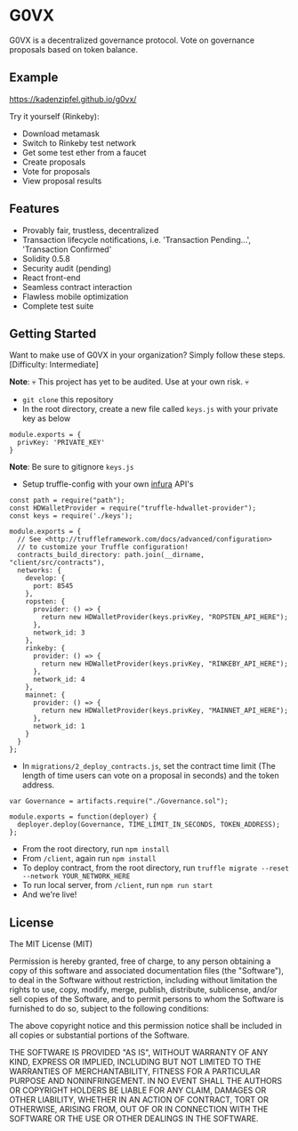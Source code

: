 # G0VX

G0VX is a decentralized governance protocol. Vote on governance proposals based on token balance.

## Example

https://kadenzipfel.github.io/g0vx/

Try it yourself (Rinkeby):
- Download metamask
- Switch to Rinkeby test network
- Get some test ether from a faucet
- Create proposals
- Vote for proposals
- View proposal results

## Features

- Provably fair, trustless, decentralized
- Transaction lifecycle notifications, i.e. 'Transaction Pending...', 'Transaction Confirmed'
- Solidity 0.5.8
- Security audit (pending)
- React front-end
- Seamless contract interaction
- Flawless mobile optimization
- Complete test suite

## Getting Started

Want to make use of G0VX in your organization? Simply follow these steps. 
[Difficulty: Intermediate]

**Note**: 💀 This project has yet to be audited. Use at your own risk. 💀 

- `git clone` this repository
- In the root directory, create a new file called `keys.js` with your private key as below
```
module.exports = {
  privKey: 'PRIVATE_KEY'
}
```
**Note**: Be sure to gitignore `keys.js`
- Setup truffle-config with your own [infura](https://infura.io/) API's
```
const path = require("path");
const HDWalletProvider = require("truffle-hdwallet-provider");
const keys = require('./keys');

module.exports = {
  // See <http://truffleframework.com/docs/advanced/configuration>
  // to customize your Truffle configuration!
  contracts_build_directory: path.join(__dirname, "client/src/contracts"),
  networks: {
    develop: {
      port: 8545
    },
    ropsten: {
      provider: () => {
        return new HDWalletProvider(keys.privKey, "ROPSTEN_API_HERE");
      },
      network_id: 3
    },
    rinkeby: {
      provider: () => {
        return new HDWalletProvider(keys.privKey, "RINKEBY_API_HERE");
      },
      network_id: 4
    },
    mainnet: {
      provider: () => {
        return new HDWalletProvider(keys.privKey, "MAINNET_API_HERE");
      },
      network_id: 1
    }
  }
};
```
- In `migrations/2_deploy_contracts.js`, set the contract time limit (The length of time users can vote on a proposal in seconds) and the token address.
```
var Governance = artifacts.require("./Governance.sol");

module.exports = function(deployer) {
  deployer.deploy(Governance, TIME_LIMIT_IN_SECONDS, TOKEN_ADDRESS);
};
```
- From the root directory, run `npm install`
- From `/client`, again run `npm install`
- To deploy contract, from the root directory, run `truffle migrate --reset --network YOUR_NETWORK_HERE`
- To run local server, from `/client`, run `npm run start`
- And we're live!

## License

The MIT License (MIT)

Permission is hereby granted, free of charge, to any person obtaining a copy
of this software and associated documentation files (the "Software"), to deal
in the Software without restriction, including without limitation the rights
to use, copy, modify, merge, publish, distribute, sublicense, and/or sell
copies of the Software, and to permit persons to whom the Software is
furnished to do so, subject to the following conditions:

The above copyright notice and this permission notice shall be included in all
copies or substantial portions of the Software.

THE SOFTWARE IS PROVIDED "AS IS", WITHOUT WARRANTY OF ANY KIND, EXPRESS OR
IMPLIED, INCLUDING BUT NOT LIMITED TO THE WARRANTIES OF MERCHANTABILITY,
FITNESS FOR A PARTICULAR PURPOSE AND NONINFRINGEMENT. IN NO EVENT SHALL THE
AUTHORS OR COPYRIGHT HOLDERS BE LIABLE FOR ANY CLAIM, DAMAGES OR OTHER
LIABILITY, WHETHER IN AN ACTION OF CONTRACT, TORT OR OTHERWISE, ARISING FROM,
OUT OF OR IN CONNECTION WITH THE SOFTWARE OR THE USE OR OTHER DEALINGS IN THE
SOFTWARE.